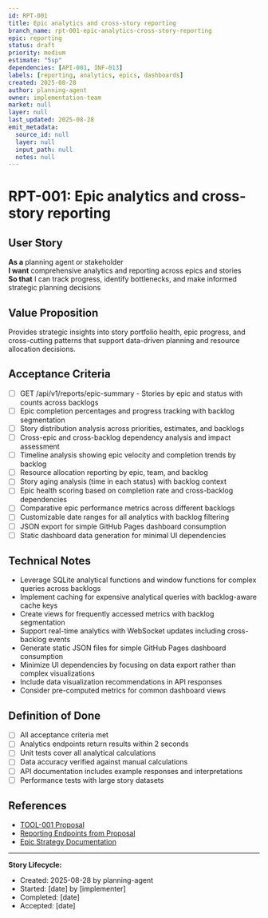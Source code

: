 ```yaml
---
id: RPT-001
title: Epic analytics and cross-story reporting
branch_name: rpt-001-epic-analytics-cross-story-reporting
epic: reporting
status: draft
priority: medium
estimate: "5sp"
dependencies: [API-001, INF-013]
labels: [reporting, analytics, epics, dashboards]
created: 2025-08-28
author: planning-agent
owner: implementation-team
market: null
layer: null
last_updated: 2025-08-28
emit_metadata:
  source_id: null
  layer: null
  input_path: null
  notes: null
---
```


# RPT-001: Epic analytics and cross-story reporting

## User Story
**As a** planning agent or stakeholder  
**I want** comprehensive analytics and reporting across epics and stories  
**So that** I can track progress, identify bottlenecks, and make informed strategic planning decisions

## Value Proposition
Provides strategic insights into story portfolio health, epic progress, and cross-cutting patterns that support data-driven planning and resource allocation decisions.

## Acceptance Criteria
- [ ] GET /api/v1/reports/epic-summary - Stories by epic and status with counts across backlogs
- [ ] Epic completion percentages and progress tracking with backlog segmentation
- [ ] Story distribution analysis across priorities, estimates, and backlogs
- [ ] Cross-epic and cross-backlog dependency analysis and impact assessment
- [ ] Timeline analysis showing epic velocity and completion trends by backlog
- [ ] Resource allocation reporting by epic, team, and backlog
- [ ] Story aging analysis (time in each status) with backlog context
- [ ] Epic health scoring based on completion rate and cross-backlog dependencies
- [ ] Comparative epic performance metrics across different backlogs
- [ ] Customizable date ranges for all analytics with backlog filtering
- [ ] JSON export for simple GitHub Pages dashboard consumption
- [ ] Static dashboard data generation for minimal UI dependencies

## Technical Notes
- Leverage SQLite analytical functions and window functions for complex queries across backlogs
- Implement caching for expensive analytical queries with backlog-aware cache keys
- Create views for frequently accessed metrics with backlog segmentation
- Support real-time analytics with WebSocket updates including cross-backlog events
- Generate static JSON files for simple GitHub Pages dashboard consumption
- Minimize UI dependencies by focusing on data export rather than complex visualizations
- Include data visualization recommendations in API responses
- Consider pre-computed metrics for common dashboard views

## Definition of Done
- [ ] All acceptance criteria met
- [ ] Analytics endpoints return results within 2 seconds
- [ ] Unit tests cover all analytical calculations
- [ ] Data accuracy verified against manual calculations
- [ ] API documentation includes example responses and interpretations
- [ ] Performance tests with large story datasets

## References
- [TOOL-001 Proposal](../../proposals/TOOL-001-dockerized-story-workflow-api.md)
- [Reporting Endpoints from Proposal](../../proposals/TOOL-001-dockerized-story-workflow-api.md#reporting--analytics)
- [Epic Strategy Documentation](../../roadmaps/README.md)

---
**Story Lifecycle:**
- Created: 2025-08-28 by planning-agent
- Started: [date] by [implementer]  
- Completed: [date]
- Accepted: [date]